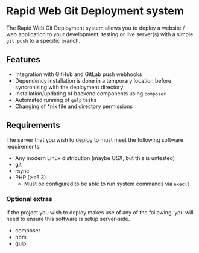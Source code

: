 # Rapid Web Git Deployment system

The Rapid Web Git Deployment system allows you to deploy a website / web application to your development, testing or live server(s) with a simple `git push` to a specific branch.

## Features

* Integration with GitHub and GitLab push webhooks
* Dependency installation is done in a temporary location before
syncronising with the deployment directory
* Installation/updating of backend components using `composer`
* Automated running of `gulp` tasks
* Changing of *nix file and directory permissions

## Requirements

The server that you wish to deploy to must meet the following software requirements.

* Any modern Linux distribution (maybe OSX, but this is untested)
* git
* rsync
* PHP (>=5.3)
  * Must be configured to be able to run system commands via `exec()`

### Optional extras

If the project you wish to deploy makes use of any of the following, you will need to ensure this software is setup server-side.

* composer
* npm
* gulp
